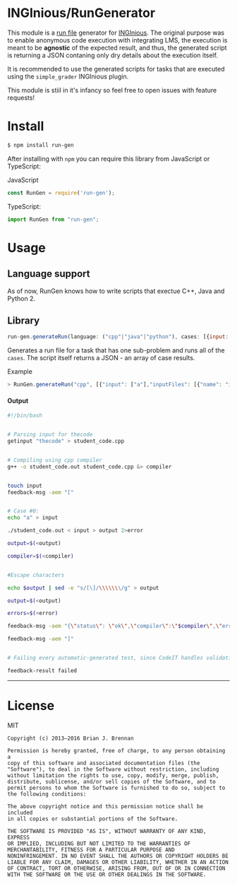 # INGInious/RunGenerator

This module is a [run file](https://inginious.readthedocs.io/en/v0.4/teacher_doc/run_file.html) generator for [INGInious](https://github.com/UCL-INGI/INGInious).
The original purpose was to enable anonymous code execution with integrating LMS, the execution is meant to be **agnostic** of the expected result, and thus, the generated script is returning a JSON contaning only dry details about the execution itself.

It is recommended to use the generated scripts for tasks that are executed using the `simple_grader` INGInious plugin.

This module is stiil in it's infancy so feel free to open issues with feature requests!

# Install

```bash
$ npm install run-gen
```

After installing with `npm` you can require this library from JavaScript or TypeScript:

JavaScript
```js
const RunGen = require('run-gen');
```

TypeScript:
```typescript
import RunGen from "run-gen";
```

# Usage

## Language support
As of now, RunGen knows how to write scripts that exectue C++, Java and Python 2.

## Library

```js
run-gen.generateRun(language: ("cpp"|"java"|"python"), cases: [{input: [String], inputFiles:[File] ,outputFiles:[File]}...], problemId: String): string
```
Generates a run file for a task that has one sub-problem and runs all of the `cases`.
The script itself returns a JSON - an array of case results.


Example

```js
> RunGen.generateRun("cpp", [{"input": ["a"],"inputFiles": [{"name": "ingi", "content": "is good"}], "outputFiles": []}], "thecode");
```
#### Output
```bash
#!/bin/bash


# Parsing input for thecode
getinput "thecode" > student_code.cpp


# Compiling using cpp compiler
g++ -o student_code.out student_code.cpp &> compiler


touch input
feedback-msg -aem "["


# Case #0:
echo "a" > input

./student_code.out < input > output 2>error

output=$(<output)

compiler=$(<compiler)


#Escape characters

echo $output | sed -e "s/[\]/\\\\\\\/g" > output

output=$(<output)

errors=$(<error)

feedback-msg -aem "{\"status\": \"ok\",\"compiler\":\"$compiler\",\"error\": \"$errors\", \"output\": \"$output\", \"files\":[]}"

feedback-msg -aem "]"


# Failing every automatic-generated test, since CodeIT handles validations

feedback-result failed
```

---


# License

MIT

```
Copyright (c) 2013–2016 Brian J. Brennan

Permission is hereby granted, free of charge, to any person obtaining a
copy of this software and associated documentation files (the
"Software"), to deal in the Software without restriction, including
without limitation the rights to use, copy, modify, merge, publish,
distribute, sublicense, and/or sell copies of the Software, and to
permit persons to whom the Software is furnished to do so, subject to
the following conditions:

The above copyright notice and this permission notice shall be included
in all copies or substantial portions of the Software.

THE SOFTWARE IS PROVIDED "AS IS", WITHOUT WARRANTY OF ANY KIND, EXPRESS
OR IMPLIED, INCLUDING BUT NOT LIMITED TO THE WARRANTIES OF
MERCHANTABILITY, FITNESS FOR A PARTICULAR PURPOSE AND
NONINFRINGEMENT. IN NO EVENT SHALL THE AUTHORS OR COPYRIGHT HOLDERS BE
LIABLE FOR ANY CLAIM, DAMAGES OR OTHER LIABILITY, WHETHER IN AN ACTION
OF CONTRACT, TORT OR OTHERWISE, ARISING FROM, OUT OF OR IN CONNECTION
WITH THE SOFTWARE OR THE USE OR OTHER DEALINGS IN THE SOFTWARE.
```
